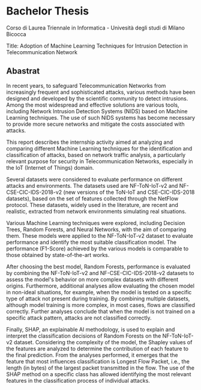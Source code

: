 # Bachelor Thesis
Corso di Laurea Triennale in Informatica - Univesità degli studi di Milano Bicocca

Title: Adoption of Machine Learning Techniques for Intrusion Detection in
Telecommunication Network


## Abastrat

In recent years, to safeguard Telecommunication Networks from increasingly frequent and sophisticated attacks, various methods have been designed and developed by the scientific community to detect intrusions. Among the most widespread and effective solutions are various tools, including Network Intrusion Detection Systems (NIDS) based on Machine Learning techniques. The use of such NIDS systems has become necessary to provide more secure networks and mitigate the costs associated with attacks.

This report describes the internship activity aimed at analyzing and comparing different Machine Learning techniques for the identification and classification of attacks, based on network traffic analysis, a particularly relevant purpose for security in Telecommunication Networks, especially in the IoT (Internet of Things) domain.

Several datasets were considered to evaluate performance on different attacks and environments. The datasets used are NF-ToN-IoT-v2 and NF-CSE-CIC-IDS-2018-v2 (new versions of the ToN-IoT and CSE-CIC-IDS-2018 datasets), based on the set of features collected through the NetFlow protocol. These datasets, widely used in the literature, are recent and realistic, extracted from network environments simulating real situations.

Various Machine Learning techniques were explored, including Decision Trees, Random Forests, and Neural Networks, with the aim of comparing them. These models were applied to the NF-ToN-IoT-v2 dataset to evaluate performance and identify the most suitable classification model. The performance (F1-Score) achieved by the various models is comparable to those obtained by state-of-the-art works.

After choosing the best model, Random Forests, performance is evaluated by combining the NF-ToN-IoT-v2 and NF-CSE-CIC-IDS-2018-v2 datasets to assess the model's behavior on more complex datasets with different origins. Furthermore, additional analyses allow evaluating the chosen model in non-ideal situations, for example, when the model is tested on a specific type of attack not present during training. By combining multiple datasets, although model training is more complex, in most cases, flows are classified correctly. Further analyses conclude that when the model is not trained on a specific attack pattern, attacks are not classified correctly.

Finally, SHAP, an explainable AI methodology, is used to explain and interpret the classification decisions of Random Forests on the NF-ToN-IoT-v2 dataset. Considering the complexity of the model, the Shapley values of the features are analyzed to determine the contribution of each feature to the final prediction. From the analyses performed, it emerges that the feature that most influences classification is Longest Flow Packet, i.e., the length (in bytes) of the largest packet transmitted in the flow. The use of the SHAP method on a specific class has allowed identifying the most relevant features in the classification process of individual attacks.
